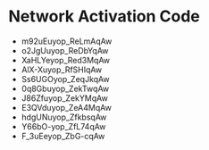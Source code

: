 # Network Activation Code
* m92uEuyop_ReLmAqAw
* o2JgUuyop_ReDbYqAw
* XaHLYeyop_Red3MqAw
* AlX-Xuyop_RfSHIqAw
* Ss6UGOyop_ZeqJkqAw
* 0q8Gbuyop_ZekTwqAw
* J86Zfuyop_ZekYMqAw
* E3QVduyop_ZeA4MqAw
* hdgUNuyop_ZfkbsqAw
* Y66bO-yop_ZfL74qAw
* F_3uEeyop_ZbG-cqAw